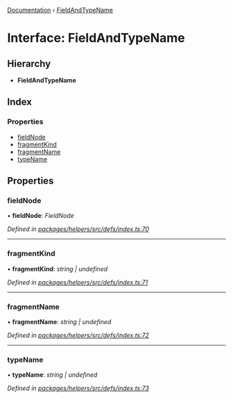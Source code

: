 [Documentation](../README.md) › [FieldAndTypeName](fieldandtypename.md)

# Interface: FieldAndTypeName

## Hierarchy

* **FieldAndTypeName**

## Index

### Properties

* [fieldNode](fieldandtypename.md#fieldnode)
* [fragmentKind](fieldandtypename.md#fragmentkind)
* [fragmentName](fieldandtypename.md#fragmentname)
* [typeName](fieldandtypename.md#typename)

## Properties

###  fieldNode

• **fieldNode**: *FieldNode*

*Defined in [packages/helpers/src/defs/index.ts:70](https://github.com/badbatch/graphql-box/blob/4e42c8bb/packages/helpers/src/defs/index.ts#L70)*

___

###  fragmentKind

• **fragmentKind**: *string | undefined*

*Defined in [packages/helpers/src/defs/index.ts:71](https://github.com/badbatch/graphql-box/blob/4e42c8bb/packages/helpers/src/defs/index.ts#L71)*

___

###  fragmentName

• **fragmentName**: *string | undefined*

*Defined in [packages/helpers/src/defs/index.ts:72](https://github.com/badbatch/graphql-box/blob/4e42c8bb/packages/helpers/src/defs/index.ts#L72)*

___

###  typeName

• **typeName**: *string | undefined*

*Defined in [packages/helpers/src/defs/index.ts:73](https://github.com/badbatch/graphql-box/blob/4e42c8bb/packages/helpers/src/defs/index.ts#L73)*
